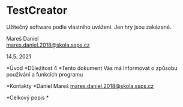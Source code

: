 # TestCreator

 
 Užitečný software podle vlastního uvážení. Jen hry jsou zakázané.

 Mareš Daniel <br/>
 mares.daniel.2018@skola.ssps.cz <br/>

14.5. 2021




*Úvod
 *Důležitost 4
 *Tento dokument Vás má informovat o způsobu používání a funkcích programu


*Kontakty 
 *Daniel Mareš mares.daniel.2018@skola.ssps.cz

*Celkový popis
 *